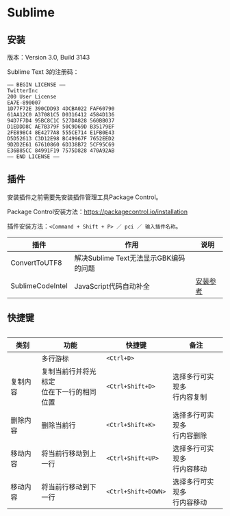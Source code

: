 # Sublime

## 安装

版本：Version 3.0, Build 3143

Sublime Text 3的注册码：

```
—– BEGIN LICENSE —– 
TwitterInc 
200 User License 
EA7E-890007 
1D77F72E 390CDD93 4DCBA022 FAF60790 
61AA12C0 A37081C5 D0316412 4584D136 
94D7F7D4 95BC8C1C 527DA828 560BB037 
D1EDDD8C AE7B379F 50C9D69D B35179EF 
2FE898C4 8E4277A8 555CE714 E1FB0E43 
D5D52613 C3D12E98 BC49967F 7652EED2 
9D2D2E61 67610860 6D338B72 5CF95C69 
E36B85CC 84991F19 7575D828 470A92AB 
—— END LICENSE ——
```


## 插件

安装插件之前需要先安装插件管理工具Package Control。

Package Control安装方法：https://packagecontrol.io/installation

插件安装方法：`<Command + Shift + P> ／ pci ／ 输入插件名称`。

|插件				|作用			|说明					|
|-------------------|---------------|-----------------------|
|ConvertToUTF8		|解决Sublime Text无法显示GBK编码的问题||
|SublimeCodeIntel	|JavaScript代码自动补全|[安装参考](http://blog.csdn.net/hehexiaoxia/article/details/54134756)|


## 快捷键

###### 

|类别        |功能        |快捷键           |备注               |
|------------|------------|-----------------|-------------------|
|            |多行游标    |`<Ctrl+D>`       |                   |
|复制内容    |复制当前行并将光标定</br>位在下一行的相同位置|`<Ctrl+Shift+D>`|选择多行可实现多</br>行内容复制|
|删除内容    |删除当前行  |`<Ctrl+Shift+K>` |选择多行可实现多</br>行内容删除|
|移动内容    |将当前行移动到上一行|`<Ctrl+Shift+UP>`|选择多行可实现多</br>行内容移动|
|移动内容    |将当前行移动到下一行|`<Ctrl+Shift+DOWN>`|选择多行可实现多</br>行内容移动|


